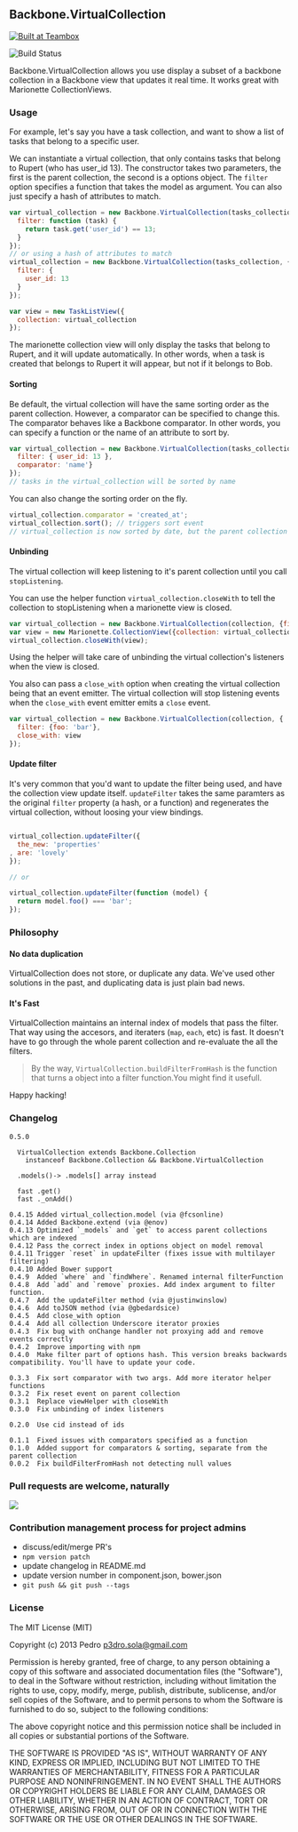 ## Backbone.VirtualCollection

<a href="http://teambox.com"><img alt="Built at Teambox" src="http://i.imgur.com/hqNPlHe.png"/></a>

![Build Status](https://api.travis-ci.org/p3drosola/Backbone.VirtualCollection.png)


Backbone.VirtualCollection allows you use display a subset of a backbone collection in a Backbone view that updates it real time. It works great with Marionette CollectionViews.

### Usage

For example, let's say you have a task collection, and want to show a list of tasks that belong to a specific user.

We can instantiate a virtual collection, that only contains tasks that belong to Rupert (who has user_id 13).
The constructor takes two parameters, the first is the parent collection, the second is a options object. The `filter` option specifies a function that takes the model as argument. You can also just specify a hash of attributes to match.

```js
var virtual_collection = new Backbone.VirtualCollection(tasks_collection, {
  filter: function (task) {
    return task.get('user_id') == 13;
  }
});
// or using a hash of attributes to match
virtual_collection = new Backbone.VirtualCollection(tasks_collection, {
  filter: {
    user_id: 13
  }
});

var view = new TaskListView({
  collection: virtual_collection
});

```

The marionette collection view will only display the tasks that belong to Rupert, and it will update automatically. In other words, when a task is created that belongs to Rupert it will appear, but not if it belongs to Bob.

#### Sorting
Be default, the virtual collection will have the same sorting order as the parent collection. However, a comparator can be specified to change this. The comparator behaves like a Backbone comparator. In other words, you can specify a function or the name of an attribute to sort by.
```js
var virtual_collection = new Backbone.VirtualCollection(tasks_collection, {
  filter: { user_id: 13 },
  comparator: 'name'}
});
// tasks in the virtual_collection will be sorted by name
```
You can also change the sorting order on the fly.
```js
virtual_collection.comparator = 'created_at';
virtual_collection.sort(); // triggers sort event
// virtual_collection is now sorted by date, but the parent collection has not changed
```

#### Unbinding
The virtual collection will keep listening to it's parent collection until you call `stopListening`.

You can use the helper function `virtual_collection.closeWith` to tell the collection to stopListening when a marionette view is closed.

```js
var virtual_collection = new Backbone.VirtualCollection(collection, {filter: {foo: 'bar'}});
var view = new Marionette.CollectionView({collection: virtual_collection});
virtual_collection.closeWith(view);
```

Using the helper will take care of unbinding the virtual collection's listeners when the view is closed.

You also can pass a `close_with` option when creating the virtual collection being that an event emitter. The virtual collection will stop listening events when the `close_with` event emitter emits a `close` event.

```js
var virtual_collection = new Backbone.VirtualCollection(collection, {
  filter: {foo: 'bar'},
  close_with: view
});
```

#### Update filter

It's very common that you'd want to update the filter being used, and have the collection view update itself. `updateFilter` takes the same paramters as the original `filter` property (a hash, or a function) and regenerates the virtual collection, without loosing your view bindings.

```js

virtual_collection.updateFilter({
  the_new: 'properties'
, are: 'lovely'
});

// or

virtual_collection.updateFilter(function (model) {
  return model.foo() === 'bar';
});

```


### Philosophy

#### No data duplication
VirtualCollection does not store, or duplicate any data. We've used other solutions in the past, and duplicating data is just plain bad news.

#### It's Fast
VirtualCollection maintains an internal index of models that pass the filter. That way using the accesors, and iteraters (`map`, `each`, etc) is fast. It doesn't have to go through the whole parent collection and re-evaluate the all the filters.

> By the way, `VirtualCollection.buildFilterFromHash` is the function that turns a object into a filter function.You might find it usefull.

Happy hacking!


### Changelog
```
0.5.0

  VirtualCollection extends Backbone.Collection
    instanceof Backbone.Collection && Backbone.VirtualCollection

  .models()-> .models[] array instead

  fast .get()
  fast ._onAdd()

0.4.15 Added virtual_collection.model (via @fcsonline)
0.4.14 Added Backbone.extend (via @enov)
0.4.13 Optimized `_models` and `get` to access parent collections which are indexed
0.4.12 Pass the correct index in options object on model removal
0.4.11 Trigger `reset` in updateFilter (fixes issue with multilayer filtering)
0.4.10 Added Bower support
0.4.9  Added `where` and `findWhere`. Renamed internal filterFunction
0.4.8  Add `add` and `remove` proxies. Add index argument to filter function.
0.4.7  Add the updateFilter method (via @justinwinslow)
0.4.6  Add toJSON method (via @gbedardsice)
0.4.5  Add close_with option
0.4.4  Add all collection Underscore iterator proxies
0.4.3  Fix bug with onChange handler not proxying add and remove events correctly
0.4.2  Improve importing with npm
0.4.0  Make filter part of options hash. This version breaks backwards compatibility. You'll have to update your code.

0.3.3  Fix sort comparator with two args. Add more iterator helper functions
0.3.2  Fix reset event on parent collection
0.3.1  Replace viewHelper with closeWith
0.3.0  Fix unbinding of index listeners

0.2.0  Use cid instead of ids

0.1.1  Fixed issues with comparators specified as a function
0.1.0  Added support for comparators & sorting, separate from the parent collection
0.0.2  Fix buildFilterFromHash not detecting null values
```

### Pull requests are welcome, naturally

![](http://i.imgur.com/Ikzywtp.gif)

### Contribution management process for project admins
- discuss/edit/merge PR's
- `npm version patch`
- update changelog in README.md
- update version number in component.json, bower.json
- `git push && git push --tags`

### License
The MIT License (MIT)

Copyright (c) 2013 Pedro  p3dro.sola@gmail.com

Permission is hereby granted, free of charge, to any person obtaining a copy of this software and associated documentation files (the "Software"), to deal in the Software without restriction, including without limitation the rights to use, copy, modify, merge, publish, distribute, sublicense, and/or sell copies of the Software, and to permit persons to whom the Software is furnished to do so, subject to the following conditions:

The above copyright notice and this permission notice shall be included in all copies or substantial portions of the Software.

THE SOFTWARE IS PROVIDED "AS IS", WITHOUT WARRANTY OF ANY KIND, EXPRESS OR IMPLIED, INCLUDING BUT NOT LIMITED TO THE WARRANTIES OF MERCHANTABILITY, FITNESS FOR A PARTICULAR PURPOSE AND NONINFRINGEMENT. IN NO EVENT SHALL THE AUTHORS OR COPYRIGHT HOLDERS BE LIABLE FOR ANY CLAIM, DAMAGES OR OTHER LIABILITY, WHETHER IN AN ACTION OF CONTRACT, TORT OR OTHERWISE, ARISING FROM, OUT OF OR IN CONNECTION WITH THE SOFTWARE OR THE USE OR OTHER DEALINGS IN THE SOFTWARE.
